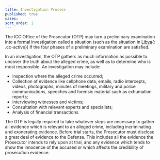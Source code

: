 ```yaml
---
title: Investigation Process
published: true
cases:
sort_order: 1
---
```



The ICC Office of the Prosecutor (OTP) may turn a preliminary examination into a formal investigation called a situation (such as the situation in [Libya](){: .cc-active}) if the four phases of a preliminary examination are satisfied.

In an investigation, the OTP gathers as much information as possible to uncover the truth about the alleged crime, as well as to determine who is most responsible. An investigation may include:

* Inspection where the alleged crime occurred;
* Collection of evidence like cellphone data, emails, radio intercepts, videos, photographs, minutes of meetings, military and police communications, speeches and forensic material such as exhumation reports;
* Interviewing witnesses and victims;
* Consultation with relevant experts and specialists;
* Analysis of financial transactions.

The OTP is legally required to take whatever steps are necessary to gather all evidence which is relevant to an alleged crime, including incriminating and exonerating evidence. Before trial starts, the Prosecutor must disclose a great deal of evidence to the Defense. This includes all the evidence the Prosecutor intends to rely upon at trial, and any evidence which tends to show the innocence of the accused or which affects the credibility of prosecution evidence.